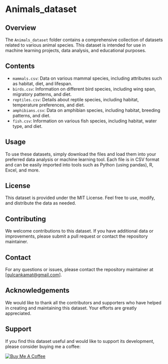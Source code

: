 # Animals_dataset
## Overview

The `Animals_dataset` folder contains a comprehensive collection of datasets related to various animal species. This dataset is intended for use in machine learning projects, data analysis, and educational purposes.

## Contents

- `mammals.csv`: Data on various mammal species, including attributes such as habitat, diet, and lifespan.
- `birds.csv`: Information on different bird species, including wing span, migratory patterns, and diet.
- `reptiles.csv`: Details about reptile species, including habitat, temperature preferences, and diet.
- `amphibians.csv`: Data on amphibian species, including habitat, breeding patterns, and diet.
- `fish.csv`: Information on various fish species, including habitat, water type, and diet.

## Usage

To use these datasets, simply download the files and load them into your preferred data analysis or machine learning tool. Each file is in CSV format and can be easily imported into tools such as Python (using pandas), R, Excel, and more.

## License

This dataset is provided under the MIT License. Feel free to use, modify, and distribute the data as needed.

## Contributing

We welcome contributions to this dataset. If you have additional data or improvements, please submit a pull request or contact the repository maintainer.

## Contact

For any questions or issues, please contact the repository maintainer at [gulcankamat@gmail.com].
## Acknowledgements

We would like to thank all the contributors and supporters who have helped in creating and maintaining this dataset. Your efforts are greatly appreciated.

## Support

If you find this dataset useful and would like to support its development, please consider buying me a coffee:

[![Buy Me A Coffee](https://www.buymeacoffee.com/assets/img/custom_images/orange_img.png)](https://www.buymeacoffee.com/gulcan)